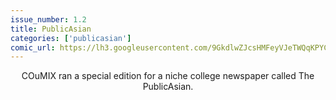 ```yaml
---
issue_number: 1.2
title: PublicAsian
categories: ['publicasian']
comic_url: https://lh3.googleusercontent.com/9GkdlwZJcsHMFeyVJeTWQqKPYCc6SWOIaHc1lmEWOxEGBJU--M8W8WXPVDvvTla3LcouFrKVt1U8YNgH3P9723VQ_dcpGVCv4QnKz65wgyKWmJzOoyVTXwuWrJtOA1LivI4KNAgHZg=w1200
---
```


<center>COuMIX ran a special edition for a niche college newspaper called The PublicAsian.</center>